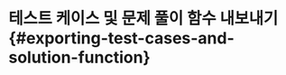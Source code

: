 # 테스트 케이스 및 문제 풀이 함수 내보내기 {#exporting-test-cases-and-solution-function}

<!-- @include: @/shared/wip.ko.md -->
